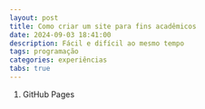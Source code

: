 ```yaml
---
layout: post
title: Como criar um site para fins acadêmicos
date: 2024-09-03 18:41:00
description: Fácil e difícil ao mesmo tempo
tags: programação
categories: experiências
tabs: true
---
```


1. GitHub Pages
